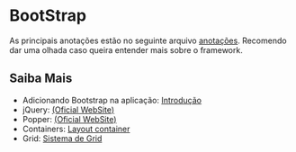 # BootStrap
As principais anotações estão no seguinte arquivo [anotações](Anotações.md). Recomendo dar uma olhada caso queira entender mais sobre o framework. 
## Saiba Mais
- Adicionando Bootstrap na aplicação: [Introdução](https://getbootstrap.com.br/docs/4.1/getting-started/introduction/)
- jQuery: [(Oficial WebSite)](https://jquery.com/)
- Popper: [(Oficial WebSite)](https://popper.js.org/)
- Containers: [Layout container](https://getbootstrap.com.br/docs/4.1/layout/grid/)
- Grid: [Sistema de Grid](https://getbootstrap.com.br/docs/4.1/layout/grid/)